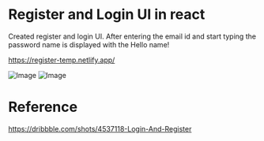 # Register and Login UI in react

Created register and login UI. After entering the email id and start typing the password name is displayed with the Hello name!

https://register-temp.netlify.app/

![Image](https://i.ibb.co/j8KvVyq/a1.png)
![Image](https://i.ibb.co/C03Lxf1/a2.png)

# Reference
https://dribbble.com/shots/4537118-Login-And-Register
